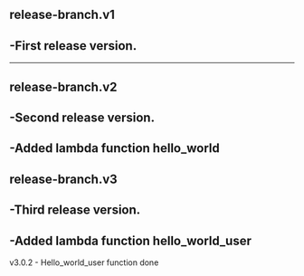 release-branch.v1
-----------------
-First release version.
------------------------------
------------------------------
release-branch.v2
-----------------
-Second release version.
------------------------------
-Added lambda function hello_world
------------------------------
release-branch.v3
-----------------
-Third release version.
------------------------------
-Added lambda function hello_world_user
------------------------------
v3.0.2 - Hello_world_user function done